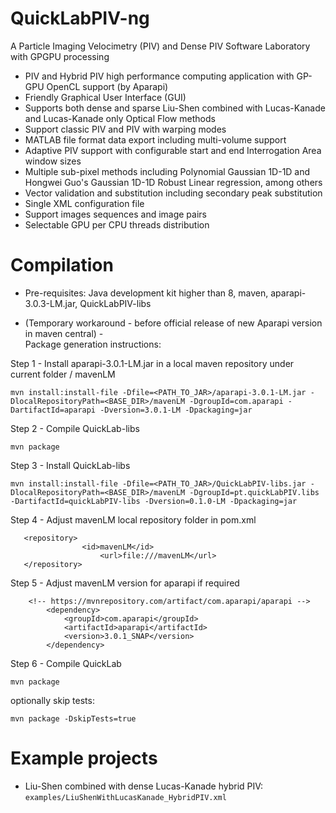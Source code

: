 # QuickLabPIV-ng
A Particle Imaging Velocimetry (PIV) and Dense PIV Software Laboratory with GPGPU processing

- PIV and Hybrid PIV high performance computing application with GP-GPU OpenCL support (by Aparapi)
- Friendly Graphical User Interface (GUI)
- Supports both dense and sparse Liu-Shen combined with Lucas-Kanade and Lucas-Kanade only Optical Flow methods
- Support classic PIV and PIV with warping modes
- MATLAB file format data export including multi-volume support
- Adaptive PIV support with configurable start and end Interrogation Area window sizes
- Multiple sub-pixel methods including Polynomial Gaussian 1D-1D and Hongwei Guo's Gaussian 1D-1D Robust Linear regression, among others
- Vector validation and substitution including secondary peak substitution
- Single XML configuration file
- Support images sequences and image pairs
- Selectable GPU per CPU threads distribution

# Compilation
- Pre-requisites:
  Java development kit higher than 8, maven, aparapi-3.0.3-LM.jar, QuickLabPIV-libs

- (Temporary workaround - before official release of new Aparapi version in maven central) -  
Package generation instructions:

Step 1 - Install aparapi-3.0.1-LM.jar in a local maven repository under current folder / mavenLM

```mvn install:install-file -Dfile=<PATH_TO_JAR>/aparapi-3.0.1-LM.jar -DlocalRepositoryPath=<BASE_DIR>/mavenLM -DgroupId=com.aparapi -DartifactId=aparapi -Dversion=3.0.1-LM -Dpackaging=jar```

Step 2 - Compile QuickLab-libs

```mvn package```

Step 3 - Install QuickLab-libs

```mvn install:install-file -Dfile=<PATH_TO_JAR>/QuickLabPIV-libs.jar -DlocalRepositoryPath=<BASE_DIR>/mavenLM -DgroupId=pt.quickLabPIV.libs -DartifactId=quickLabPIV-libs -Dversion=0.1.0-LM -Dpackaging=jar```

Step 4 - Adjust mavenLM local repository folder in pom.xml
```
   <repository>
                <id>mavenLM</id>
                    <url>file:///mavenLM</url>
   </repository>
```

Step 5 - Adjust mavenLM version for aparapi if required
```
    <!-- https://mvnrepository.com/artifact/com.aparapi/aparapi -->
		<dependency>
		    <groupId>com.aparapi</groupId>
		    <artifactId>aparapi</artifactId>
		    <version>3.0.1_SNAP</version>
		</dependency>
```

Step 6 - Compile QuickLab

```mvn package```

optionally skip tests:

```mvn package -DskipTests=true```

# Example projects
- Liu-Shen combined with dense Lucas-Kanade hybrid PIV:
  ```examples/LiuShenWithLucasKanade_HybridPIV.xml```
